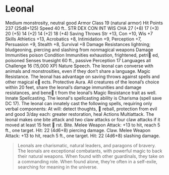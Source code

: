 # Leonal
Medium monstrosity, neutral good
Armor Class 19 (natural armor)
Hit Points 237 (25d8+125)
Speed 40 ft..
STR DEX CON INT WIS CHA
27 (+8) 17 (+3) 20 (+5) 14 (+2) 14 (+2) 18 (+4)
Saving Throws Str +13, Con +10, Wis +7
Skills Athletics +13, Acrobatics +8, Intimidation +9, Perception
+7, Persuasion +9, Stealth +8, Survival +8
Damage Resistances lightning; bludgeoning, piercing and
slashing from nonmagical weapons
Damage Immunities poison
Condition Immunities exhaustion, frightened, petri ed,
poisoned
Senses truesight 60 ft., passive Perception 17
Languages all
Challenge 16 (15,000 XP)
Nature Speech. The leonal can converse with animals and
monstrosities, even if they don’t share a language.
Magic Resistance. The leonal has advantage on saving throws
against spells and other magical e ects.
Protective Aura. All creatures of the leonal’s choice within
20 feet, share the leonal’s damage immunities and damage
resistances, and bene t from the leonal’s Magic Resistance
trait as well.
Innate Spellcasting. The leonal's spellcasting ability is
Charisma (spell save DC 17). The leonal can innately cast the
following spells, requiring only verbal components:
At will: detect thoughts,  reball, protection from evil and good
3/day each: greater restoration, heal
Actions
Multiattack. The leonal makes one bite attack and two claw
attacks or four claw attacks if it moved at least 15 feet  rst.
Bite. Melee Weapon Attack: +13 to hit, reach 5 ft., one target.
Hit: 22 (4d6+8) piercing damage.
Claw. Melee Weapon Attack: +13 to hit, reach 5 ft., one target.
Hit: 22 (4d6+8) slashing damage.

> Leonals are charismatic, natural leaders, and
paragons of bravery. The leonals are exceptional
combatants, with powerful magic to back their
natural weapons. When found with other guardinals,
they take on a commanding role. When found alone,
they’re often in a self-exile, searching for meaning in
the universe.